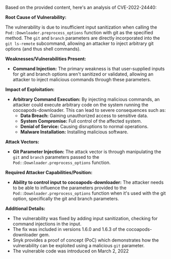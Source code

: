 Based on the provided content, here's an analysis of CVE-2022-24440:

**Root Cause of Vulnerability:**

The vulnerability is due to insufficient input sanitization when calling the `Pod::Downloader.preprocess_options` function with git as the specified method. The `git` and `branch` parameters are directly incorporated into the `git ls-remote` subcommand, allowing an attacker to inject arbitrary git options (and thus shell commands).

**Weaknesses/Vulnerabilities Present:**

*   **Command Injection:**  The primary weakness is that user-supplied inputs for git and branch options aren't sanitized or validated, allowing an attacker to inject malicious commands through these parameters.

**Impact of Exploitation:**

*   **Arbitrary Command Execution:** By injecting malicious commands, an attacker could execute arbitrary code on the system running the cocoapods-downloader. This can lead to severe consequences such as:
    *   **Data Breach:** Gaining unauthorized access to sensitive data.
    *   **System Compromise:** Full control of the affected system.
    *   **Denial of Service:** Causing disruptions to normal operations.
    *   **Malware Installation:** Installing malicious software.

**Attack Vectors:**

*   **Git Parameter Injection:** The attack vector is through manipulating the `git` and `branch` parameters passed to the `Pod::Downloader.preprocess_options` function.

**Required Attacker Capabilities/Position:**

*   **Ability to control input to cocoapods-downloader:** The attacker needs to be able to influence the parameters provided to the `Pod::Downloader.preprocess_options` function when it's used with the git option, specifically the git and branch parameters.

**Additional Details:**
*   The vulnerability was fixed by adding input sanitization, checking for command injections in the input.
*   The fix was included in versions 1.6.0 and 1.6.3 of the cocoapods-downloader gem.
*   Snyk provides a proof of concept (PoC) which demonstrates how the vulnerability can be exploited using a malicious `git` parameter.
* The vulnerable code was introduced on March 2, 2022